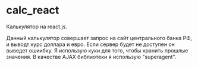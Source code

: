 # calc_react

Калькулятор на react.js.

Данный калькулятор совершает запрос на сайт центрального банка РФ, и выводт курс доллара и евро. Если сервер будет не доступен он выведет ошиибку. Я использую куки для того, чтобы хранить прошлые значения. В качестве AJAX библиотеки я использую "superagent".
